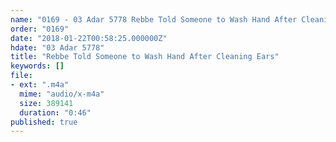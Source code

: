 ```yaml
---
name: "0169 - 03 Adar 5778 Rebbe Told Someone to Wash Hand After Cleaning Ears"
order: "0169"
date: "2018-01-22T00:58:25.000000Z"
hdate: "03 Adar 5778"
title: "Rebbe Told Someone to Wash Hand After Cleaning Ears"
keywords: []
file:
- ext: ".m4a"
  mime: "audio/x-m4a"
  size: 389141
  duration: "0:46"
published: true
---
```


